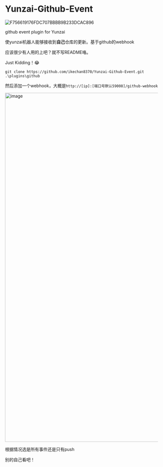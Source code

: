 # Yunzai-Github-Event
![F756619176FDC707BBBB9B233DCAC896](https://user-images.githubusercontent.com/21212372/228231656-4e6c65d1-7e63-4037-a30f-9cf8e9fe46da.gif)

github event plugin for Yunzai

使yunzai机器人能够接收到**自己**仓库的更新。基于github的webhook

应该很少有人用的上吧？就不写README咯。

Just Kidding！😂

```
git clone https://github.com/ikechan8370/Yunzai-Github-Event.git .\plugins\github
```

然后添加一个webhook，大概是`http://[ip]:[端口号默认59008]/github-webhook`

<img width="1148" alt="image" src="https://user-images.githubusercontent.com/21212372/228236286-24384e83-aded-4fcc-ba61-1e1eb241aaa1.png">


根据情况选是所有事件还是只有push

别的自己看吧！
